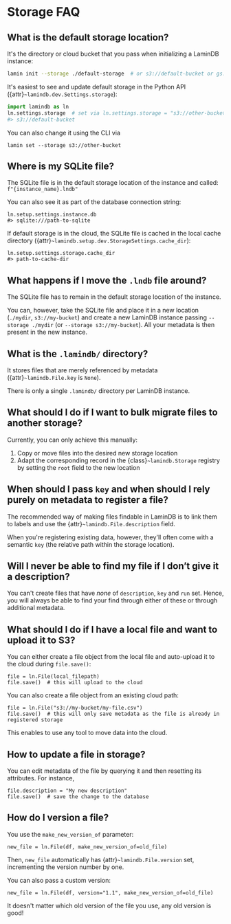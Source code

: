 # Storage FAQ

## What is the default storage location?

It's the directory or cloud bucket that you pass when initializing a LaminDB instance:

```bash
lamin init --storage ./default-storage  # or s3://default-bucket or gs://default-bucket
```

It's easiest to see and update default storage in the Python API ({attr}`~lamindb.dev.Settings.storage`):

```python
import lamindb as ln
ln.settings.storage  # set via ln.settings.storage = "s3://other-bucket"
#> s3://default-bucket
```

You can also change it using the CLI via

```
lamin set --storage s3://other-bucket
```

## Where is my SQLite file?

The SQLite file is in the default storage location of the instance and called: `f"{instance_name}.lndb"`

You can also see it as part of the database connection string:

```
ln.setup.settings.instance.db
#> sqlite:///path-to-sqlite
```

If default storage is in the cloud, the SQLite file is cached in the local cache directory ({attr}`~lamindb.setup.dev.StorageSettings.cache_dir`):

```
ln.setup.settings.storage.cache_dir
#> path-to-cache-dir
```

## What happens if I move the `.lndb` file around?

The SQLite file has to remain in the default storage location of the instance.

You can, however, take the SQLite file and place it in a new location (`./mydir`, `s3://my-bucket`) and create a new LaminDB instance passing `--storage ./mydir` (or `--storage s3://my-bucket`). All your metadata is then present in the new instance.

## What is the `.lamindb/` directory?

It stores files that are merely referenced by metadata ({attr}`~lamindb.File.key` is `None`).

There is only a single `.lamindb/` directory per LaminDB instance.

## What should I do if I want to bulk migrate files to another storage?

Currently, you can only achieve this manually:

1. Copy or move files into the desired new storage location
2. Adapt the corresponding record in the {class}`~lamindb.Storage` registry by setting the `root` field to the new location

## When should I pass `key` and when should I rely purely on metadata to register a file?

The recommended way of making files findable in LaminDB is to link them to labels and use the {attr}`~lamindb.File.description` field.

When you're registering existing data, however, they'll often come with a semantic `key` (the relative path within the storage location).

## Will I never be able to find my file if I don’t give it a description?

You can't create files that have _none_ of `description`, `key` and `run` set.
Hence, you will always be able to find your find through either of these or
through additional metadata.

## What should I do if I have a local file and want to upload it to S3?

You can either create a file object from the local file and auto-upload it to the cloud during `file.save()`:

```
file = ln.File(local_filepath)
file.save()  # this will upload to the cloud
```

You can also create a file object from an existing cloud path:

```
file = ln.File("s3://my-bucket/my-file.csv")
file.save()  # this will only save metadata as the file is already in registered storage
```

This enables to use any tool to move data into the cloud.

## How to update a file in storage?

You can edit metadata of the file by querying it and then resetting its attributes. For instance,

```
file.description = "My new description"
file.save()  # save the change to the database
```

## How do I version a file?

You use the `make_new_version_of` parameter:

```
new_file = ln.File(df, make_new_version_of=old_file)
```

Then, `new_file` automatically has {attr}`~lamindb.File.version` set, incrementing the version number by one.

You can also pass a custom version:

```
new_file = ln.File(df, version="1.1", make_new_version_of=old_file)
```

It doesn't matter which old version of the file you use, any old version is good!
